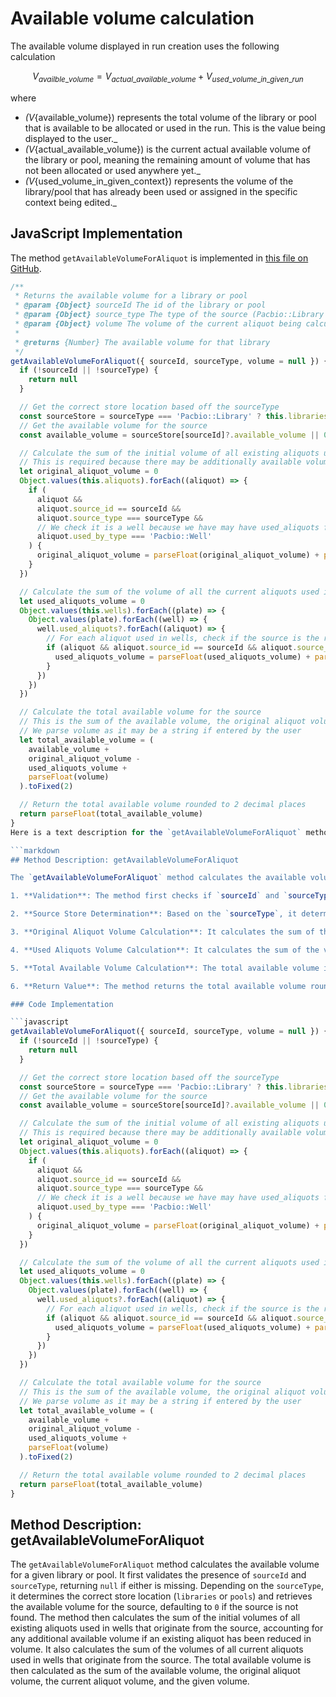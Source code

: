 # Available volume calculation

The available volume displayed in run creation uses the following calculation

$$
 V_{availble\_volume} = V_{actual\_available\_volume} + V_{used\_volume\_in\_given\_run}
$$

where

- _\(V_{available\_volume}\) represents the total volume of the library or pool that is available to be allocated or used in the run. This is the value being displayed to the user._
- _\(V_{actual\_available\_volume}\) is the current actual available volume of the library or pool, meaning the remaining amount of volume that has not been allocated or used anywhere yet._
- _\(V_{used\_volume\_in\_given\_context}\) represents the volume of the library/pool that has already been used or assigned in the specific context being edited._


## JavaScript Implementation

The method `getAvailableVolumeForAliquot` is implemented in [this file on GitHub](https://github.com/sanger/traction-ui/blob/develop/src/stores/pacbioRunCreate.js).

```javascript
/**
 * Returns the available volume for a library or pool
 * @param {Object} sourceId The id of the library or pool
 * @param {Object} source_type The type of the source (Pacbio::Library or Pacbio::Pool)
 * @param {Object} volume The volume of the current aliquot being calculated for
 *
 * @returns {Number} The available volume for that library
 */
getAvailableVolumeForAliquot({ sourceId, sourceType, volume = null }) {
  if (!sourceId || !sourceType) {
    return null
  }

  // Get the correct store location based off the sourceType
  const sourceStore = sourceType === 'Pacbio::Library' ? this.libraries : this.pools
  // Get the available volume for the source
  const available_volume = sourceStore[sourceId]?.available_volume || 0

  // Calculate the sum of the initial volume of all existing aliquots used in wells that are from the source
  // This is required because there may be additionally available volume if an existing aliquot has been reduced in volume
  let original_aliquot_volume = 0
  Object.values(this.aliquots).forEach((aliquot) => {
    if (
      aliquot &&
      aliquot.source_id == sourceId &&
      aliquot.source_type === sourceType &&
      // We check it is a well because we have may have used_aliquots from a pool
      aliquot.used_by_type === 'Pacbio::Well'
    ) {
      original_aliquot_volume = parseFloat(original_aliquot_volume) + parseFloat(aliquot.volume)
    }
  })

  // Calculate the sum of the volume of all the current aliquots used in wells that are from the source
  let used_aliquots_volume = 0
  Object.values(this.wells).forEach((plate) => {
    Object.values(plate).forEach((well) => {
      well.used_aliquots?.forEach((aliquot) => {
        // For each aliquot used in wells, check if the source is the required source and if so add the volume used
        if (aliquot && aliquot.source_id == sourceId && aliquot.source_type === sourceType) {
          used_aliquots_volume = parseFloat(used_aliquots_volume) + parseFloat(aliquot.volume)
        }
      })
    })
  })

  // Calculate the total available volume for the source
  // This is the sum of the available volume, the original aliquot volume, the current aliquot volume and the given volume
  // We parse volume as it may be a string if entered by the user
  let total_available_volume = (
    available_volume +
    original_aliquot_volume -
    used_aliquots_volume +
    parseFloat(volume)
  ).toFixed(2)

  // Return the total available volume rounded to 2 decimal places
  return parseFloat(total_available_volume)
}
Here is a text description for the `getAvailableVolumeForAliquot` method:

```markdown
## Method Description: getAvailableVolumeForAliquot

The `getAvailableVolumeForAliquot` method calculates the available volume for a given library or pool. It takes three parameters: `sourceId` (the ID of the library or pool), `sourceType` (the type of the source, either `Pacbio::Library` or `Pacbio::Pool`), and `volume` (the volume of the current aliquot being calculated, which defaults to `null`).

1. **Validation**: The method first checks if `sourceId` and `sourceType` are provided. If either is missing, it returns `null`.

2. **Source Store Determination**: Based on the `sourceType`, it determines the correct store location (`libraries` or `pools`) and retrieves the available volume for the source. If the source is not found, it defaults to `0`.

3. **Original Aliquot Volume Calculation**: It calculates the sum of the initial volumes of all existing aliquots used in wells that originate from the source. This step accounts for any additional available volume if an existing aliquot has been reduced in volume.

4. **Used Aliquots Volume Calculation**: It calculates the sum of the volumes of all current aliquots used in wells that originate from the source.

5. **Total Available Volume Calculation**: The total available volume is calculated as the sum of the available volume, the original aliquot volume, the current aliquot volume, and the given volume (parsed as a float). The result is rounded to two decimal places.

6. **Return Value**: The method returns the total available volume rounded to two decimal places.

### Code Implementation

```javascript
getAvailableVolumeForAliquot({ sourceId, sourceType, volume = null }) {
  if (!sourceId || !sourceType) {
    return null
  }

  // Get the correct store location based off the sourceType
  const sourceStore = sourceType === 'Pacbio::Library' ? this.libraries : this.pools
  // Get the available volume for the source
  const available_volume = sourceStore[sourceId]?.available_volume || 0

  // Calculate the sum of the initial volume of all existing aliquots used in wells that are from the source
  // This is required because there may be additionally available volume if an existing aliquot has been reduced in volume
  let original_aliquot_volume = 0
  Object.values(this.aliquots).forEach((aliquot) => {
    if (
      aliquot &&
      aliquot.source_id == sourceId &&
      aliquot.source_type === sourceType &&
      // We check it is a well because we have may have used_aliquots from a pool
      aliquot.used_by_type === 'Pacbio::Well'
    ) {
      original_aliquot_volume = parseFloat(original_aliquot_volume) + parseFloat(aliquot.volume)
    }
  })

  // Calculate the sum of the volume of all the current aliquots used in wells that are from the source
  let used_aliquots_volume = 0
  Object.values(this.wells).forEach((plate) => {
    Object.values(plate).forEach((well) => {
      well.used_aliquots?.forEach((aliquot) => {
        // For each aliquot used in wells, check if the source is the required source and if so add the volume used
        if (aliquot && aliquot.source_id == sourceId && aliquot.source_type === sourceType) {
          used_aliquots_volume = parseFloat(used_aliquots_volume) + parseFloat(aliquot.volume)
        }
      })
    })
  })

  // Calculate the total available volume for the source
  // This is the sum of the available volume, the original aliquot volume, the current aliquot volume and the given volume
  // We parse volume as it may be a string if entered by the user
  let total_available_volume = (
    available_volume +
    original_aliquot_volume -
    used_aliquots_volume +
    parseFloat(volume)
  ).toFixed(2)

  // Return the total available volume rounded to 2 decimal places
  return parseFloat(total_available_volume)
}
```

## Method Description: getAvailableVolumeForAliquot

The `getAvailableVolumeForAliquot` method calculates the available volume for a given library or pool. It first validates the presence of `sourceId` and `sourceType`, returning `null` if either is missing. Depending on the `sourceType`, it determines the correct store location (`libraries` or `pools`) and retrieves the available volume for the source, defaulting to `0` if the source is not found. The method then calculates the sum of the initial volumes of all existing aliquots used in wells that originate from the source, accounting for any additional available volume if an existing aliquot has been reduced in volume. It also calculates the sum of the volumes of all current aliquots used in wells that originate from the source. The total available volume is then calculated as the sum of the available volume, the original aliquot volume, the current aliquot volume, and the given volume. 
